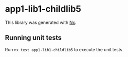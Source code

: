 # app1-lib1-childlib5

This library was generated with [Nx](https://nx.dev).

## Running unit tests

Run `nx test app1-lib1-childlib5` to execute the unit tests.
